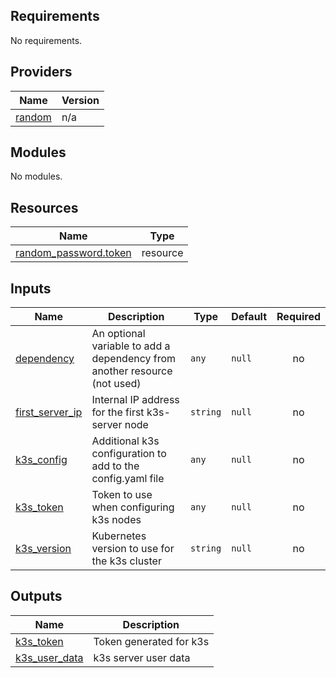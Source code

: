 ## Requirements

No requirements.

## Providers

| Name | Version |
|------|---------|
| <a name="provider_random"></a> [random](#provider\_random) | n/a |

## Modules

No modules.

## Resources

| Name | Type |
|------|------|
| [random_password.token](https://registry.terraform.io/providers/hashicorp/random/latest/docs/resources/password) | resource |

## Inputs

| Name | Description | Type | Default | Required |
|------|-------------|------|---------|:--------:|
| <a name="input_dependency"></a> [dependency](#input\_dependency) | An optional variable to add a dependency from another resource (not used) | `any` | `null` | no |
| <a name="input_first_server_ip"></a> [first\_server\_ip](#input\_first\_server\_ip) | Internal IP address for the first k3s-server node | `string` | `null` | no |
| <a name="input_k3s_config"></a> [k3s\_config](#input\_k3s\_config) | Additional k3s configuration to add to the config.yaml file | `any` | `null` | no |
| <a name="input_k3s_token"></a> [k3s\_token](#input\_k3s\_token) | Token to use when configuring k3s nodes | `any` | `null` | no |
| <a name="input_k3s_version"></a> [k3s\_version](#input\_k3s\_version) | Kubernetes version to use for the k3s cluster | `string` | `null` | no |

## Outputs

| Name | Description |
|------|-------------|
| <a name="output_k3s_token"></a> [k3s\_token](#output\_k3s\_token) | Token generated for k3s |
| <a name="output_k3s_user_data"></a> [k3s\_user\_data](#output\_k3s\_user\_data) | k3s server user data |